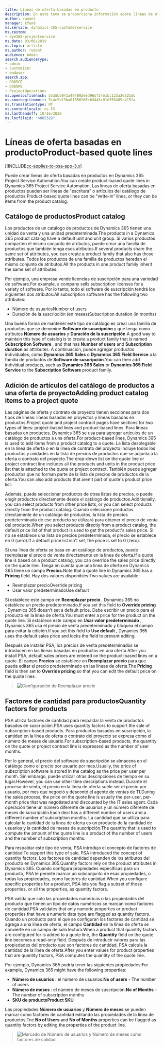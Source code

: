 ```yaml
---
title: Líneas de oferta basadas en producto
description: En este tema se proporciona información sobre líneas de oferta basadas en productos.
author: rumant
manager: kfend
ms.service: dynamics-365-customerservice
ms.custom:
- dyn365-projectservice
ms.date: 03/06/2019
ms.topic: article
ms.author: rumant
audience: Admin
search.audienceType:
- admin
- customizer
- enduser
search.app:
- D365CE
- D365PS
- ProjectOperations
ms.openlocfilehash: 55a5b5041a494892e6d96bf24e1bc132a26521dc
ms.sourcegitcommit: 5c4c9bf3ba018562d6cb3443c01d550489c415fa
ms.translationtype: HT
ms.contentlocale: es-ES
ms.lasthandoff: 10/16/2020
ms.locfileid: "4085328"
---
```

# <a name="product-based-quote-lines"></a><span data-ttu-id="bfff9-103">Líneas de oferta basadas en producto</span><span class="sxs-lookup"><span data-stu-id="bfff9-103">Product-based quote lines</span></span>

[!INCLUDE[cc-applies-to-psa-app-3.x](../includes/cc-applies-to-psa-app-3x.md)]


<span data-ttu-id="bfff9-104">Puede crear líneas de oferta basadas en productos en Dynamics 365 Project Service Automation.</span><span class="sxs-lookup"><span data-stu-id="bfff9-104">You can create product-based quote lines in Dynamics 365 Project Service Automation.</span></span> <span data-ttu-id="bfff9-105">Las líneas de oferta basadas en productos pueden ser líneas de "escritura" o artículos del catálogo de productos.</span><span class="sxs-lookup"><span data-stu-id="bfff9-105">Product-based quote lines can be "write-in" lines, or they can be items from the product catalog.</span></span>

## <a name="product-catalog"></a><span data-ttu-id="bfff9-106">Catálogo de productos</span><span class="sxs-lookup"><span data-stu-id="bfff9-106">Product catalog</span></span>

<span data-ttu-id="bfff9-107">Los productos de un catálogo de productos de Dynamics 365 tienen una unidad de venta y una unidad predeterminada.</span><span class="sxs-lookup"><span data-stu-id="bfff9-107">The products in a Dynamics 365 product catalog have a default unit and unit group.</span></span> <span data-ttu-id="bfff9-108">Si varios productos comparten el mismo conjunto de atributos, puede crear una familia de productos que también tenga esos atributos.</span><span class="sxs-lookup"><span data-stu-id="bfff9-108">If several products share the same set of attributes, you can create a product family that also has those attributes.</span></span> <span data-ttu-id="bfff9-109">Todos los productos de una familia de productos heredan el mismo conjunto de atributos.</span><span class="sxs-lookup"><span data-stu-id="bfff9-109">All the products in one product family inherit the same set of attributes.</span></span>

<span data-ttu-id="bfff9-110">Por ejemplo, una empresa vende licencias de suscripción para una variedad de software.</span><span class="sxs-lookup"><span data-stu-id="bfff9-110">For example, a company sells subscription licenses for a variety of software.</span></span> <span data-ttu-id="bfff9-111">Por lo tanto, todo el software de suscripción tendrá los siguientes dos atributos:</span><span class="sxs-lookup"><span data-stu-id="bfff9-111">All subscription software has the following two attributes:</span></span>

- <span data-ttu-id="bfff9-112">Número de usuarios</span><span class="sxs-lookup"><span data-stu-id="bfff9-112">Number of users</span></span> 
- <span data-ttu-id="bfff9-113">Duración de la suscripción (en meses)</span><span class="sxs-lookup"><span data-stu-id="bfff9-113">Subscription duration (in months)</span></span>

<span data-ttu-id="bfff9-114">Una buena forma de mantener este tipo de catálogo es crear una familia de productos que se denomine **Software de suscripción** y que tenga como atributos **Número de usuarios** y **Duración de la suscripción**.</span><span class="sxs-lookup"><span data-stu-id="bfff9-114">A good way to maintain this type of catalog is to create a product family that is named **Subscription Software** , and that has **Number of users** and **Subscription duration** as attributes.</span></span> <span data-ttu-id="bfff9-115">A continuación, puede agregar productos individuales, como **Dynamics 365 Sales** o **Dynamics 365 Field Service** a la familia de productos de **Software de suscripción**.</span><span class="sxs-lookup"><span data-stu-id="bfff9-115">You can then add individual products, such as **Dynamics 365 Sales** or **Dynamics 365 Field Service** to the **Subscription Software** product family.</span></span>

## <a name="adding-product-catalog-items-to-a-project-quote"></a><span data-ttu-id="bfff9-116">Adición de artículos del catálogo de productos a una oferta de proyecto</span><span class="sxs-lookup"><span data-stu-id="bfff9-116">Adding product catalog items to a project quote</span></span>

<span data-ttu-id="bfff9-117">Las páginas de oferta y contrato de proyecto tienen secciones para dos tipos de líneas: líneas basadas en proyectos y líneas basadas en productos.</span><span class="sxs-lookup"><span data-stu-id="bfff9-117">Project quote and project contract pages have sections for two types of lines: project-based lines and product-based lines.</span></span> <span data-ttu-id="bfff9-118">Para líneas basadas en productos, Dynamics 365 se usa para agregar artículos de un catálogo de productos a una oferta.</span><span class="sxs-lookup"><span data-stu-id="bfff9-118">For product-based lines, Dynamics 365 is used to add items from a product catalog to a quote.</span></span> <span data-ttu-id="bfff9-119">La lista desplegable en la línea de oferta o en la línea de contrato del proyecto incluye todos los productos y unidades en la lista de precios de productos que se adjunta a la oferta o contrato del proyecto.</span><span class="sxs-lookup"><span data-stu-id="bfff9-119">The drop-down list on the quote line or project contract line includes all the products and units in the product price list that is attached to the quote or project contract.</span></span> <span data-ttu-id="bfff9-120">También puede agregar productos que no forman parte de la lista de precios de productos de la oferta.</span><span class="sxs-lookup"><span data-stu-id="bfff9-120">You can also add products that aren't part of quote's product price list.</span></span>

<span data-ttu-id="bfff9-121">Además, puede seleccionar productos de otras listas de precios, o puede elegir productos directamente desde el catálogo de productos.</span><span class="sxs-lookup"><span data-stu-id="bfff9-121">Additionally, you can select products from other price lists, or you can select products directly from the product catalog.</span></span> <span data-ttu-id="bfff9-122">Cuando seleccione productos directamente de un catálogo de productos, la lista de precios predeterminada de ese producto se utilizará para obtener el precio de venta del producto.</span><span class="sxs-lookup"><span data-stu-id="bfff9-122">When you select products directly from a product catalog, the default price list of that product is used to get the product's sales price.</span></span> <span data-ttu-id="bfff9-123">Si no se establece una lista de precios predeterminada, el precio se establece en 0 (cero).</span><span class="sxs-lookup"><span data-stu-id="bfff9-123">If a default price list isn't set, the price is set to 0 (zero).</span></span>

<span data-ttu-id="bfff9-124">Si una línea de oferta se basa en un catálogo de productos, puede reemplazar el precio de venta directamente en la línea de oferta.</span><span class="sxs-lookup"><span data-stu-id="bfff9-124">If a quote line is based on a product catalog, you can override the sales price directly on the quote line.</span></span> <span data-ttu-id="bfff9-125">Tenga en cuenta que una línea de oferta en Dynamics 365 tiene un campo **Precios**.</span><span class="sxs-lookup"><span data-stu-id="bfff9-125">Note that a quote line in Dynamics 365 has a **Pricing** field.</span></span> <span data-ttu-id="bfff9-126">Hay dos valores disponibles:</span><span class="sxs-lookup"><span data-stu-id="bfff9-126">Two values are available:</span></span>

- <span data-ttu-id="bfff9-127">Reemplazar precio</span><span class="sxs-lookup"><span data-stu-id="bfff9-127">Override pricing</span></span>  
- <span data-ttu-id="bfff9-128">Usar valor predeterminado</span><span class="sxs-lookup"><span data-stu-id="bfff9-128">Use default</span></span>

<span data-ttu-id="bfff9-129">Si establece este campo en **Reemplazar precio** , Dynamics 365 no establece un precio predeterminado.</span><span class="sxs-lookup"><span data-stu-id="bfff9-129">If you set this field to **Override pricing** , Dynamics 365 doesn't set a default price.</span></span> <span data-ttu-id="bfff9-130">Debe escribir un precio para el producto en la línea de oferta.</span><span class="sxs-lookup"><span data-stu-id="bfff9-130">You must enter a price for the product on the quote line.</span></span> <span data-ttu-id="bfff9-131">Si establece este campo en **Usar valor predeterminado** , Dynamics 365 usa el precio de venta predeterminado y bloquea el campo para evitar la edición.</span><span class="sxs-lookup"><span data-stu-id="bfff9-131">If you set this field to **Use default** , Dynamics 365 uses the default sales price and locks the field to prevent editing.</span></span>

<span data-ttu-id="bfff9-132">Después de instalar PSA, los precios de venta predeterminados se introducen en las líneas basadas en productos en una oferta.</span><span class="sxs-lookup"><span data-stu-id="bfff9-132">After you install PSA, default sales prices are entered on the product-based lines on a quote.</span></span> <span data-ttu-id="bfff9-133">El campo **Precios** se establece en **Reemplazar precio** para que pueda editar el precio predeterminado en las líneas de oferta.</span><span class="sxs-lookup"><span data-stu-id="bfff9-133">The **Pricing** field is then set to **Override pricing** so that you can edit the default price on the quote lines.</span></span>

> ![Configuración de Reemplazar precio](media/basic-guide-10.png)
 
## <a name="quantity-factors-for-products"></a><span data-ttu-id="bfff9-135">Factores de cantidad para productos</span><span class="sxs-lookup"><span data-stu-id="bfff9-135">Quantity factors for products</span></span>

<span data-ttu-id="bfff9-136">PSA utiliza factores de cantidad para respaldar la venta de productos basados ​​en suscripción.</span><span class="sxs-lookup"><span data-stu-id="bfff9-136">PSA uses quantity factors to support the sale of subscription-based products.</span></span> <span data-ttu-id="bfff9-137">Para productos basados ​​en suscripción, la cantidad en la línea de oferta o contrato del proyecto se expresa como el número de meses de usuario.</span><span class="sxs-lookup"><span data-stu-id="bfff9-137">For subscription-based products, the quantity on the quote or project contract line is expressed as the number of user months.</span></span>

<span data-ttu-id="bfff9-138">Por lo general, el precio del software de suscripción se almacena en el catálogo como el precio por usuario por mes.</span><span class="sxs-lookup"><span data-stu-id="bfff9-138">Usually, the price of subscription software is stored in the catalog as the price per user per month.</span></span> <span data-ttu-id="bfff9-139">Sin embargo, puede utilizar otras descripciones de tiempo en su lugar.</span><span class="sxs-lookup"><span data-stu-id="bfff9-139">However, you can use other time descriptions instead.</span></span> <span data-ttu-id="bfff9-140">Durante el proceso de venta, el precio en la línea de oferta suele ser el precio por usuario, por mes que negoció y descontó el agente de ventas de TI.</span><span class="sxs-lookup"><span data-stu-id="bfff9-140">During the sales process, the price on the quote line is usually the per-user, per-month price that was negotiated and discounted by the IT sales agent.</span></span> <span data-ttu-id="bfff9-141">Cada operación tiene un número diferente de usuarios y un número diferente de meses de suscripción.</span><span class="sxs-lookup"><span data-stu-id="bfff9-141">Each deal has a different number of users and a different number of subscription months.</span></span> <span data-ttu-id="bfff9-142">La cantidad que se utiliza para calcular la cantidad de la línea de oferta es un producto de la cantidad de usuarios y la cantidad de meses de suscripción.</span><span class="sxs-lookup"><span data-stu-id="bfff9-142">The quantity that is used to compute the amount of the quote line is a product of the number of users and the number of subscription months.</span></span>

<span data-ttu-id="bfff9-143">Para respaldar este tipo de venta, PSA introdujo el concepto de factores de cantidad.</span><span class="sxs-lookup"><span data-stu-id="bfff9-143">To support this type of sale, PSA introduced the concept of quantity factors.</span></span> <span data-ttu-id="bfff9-144">Los factores de cantidad dependen de los atributos del producto en Dynamics 365.</span><span class="sxs-lookup"><span data-stu-id="bfff9-144">Quantity factors rely on the product attributes in Dynamics 365.</span></span> <span data-ttu-id="bfff9-145">Cuando configura propiedades específicas para un producto, PSA le permite marcar un subconjunto de esas propiedades, o todas las propiedades, como factores de cantidad.</span><span class="sxs-lookup"><span data-stu-id="bfff9-145">When you configure specific properties for a product, PSA lets you flag a subset of those properties, or all the properties, as quantity factors.</span></span>

<span data-ttu-id="bfff9-146">PSA valida que solo las propiedades numéricas o las propiedades del producto que tienen un tipo de datos numéricos se marcan como factores de cantidad.</span><span class="sxs-lookup"><span data-stu-id="bfff9-146">PSA validates that only numeric properties or product properties that have a numeric data type are flagged as quantity factors.</span></span> <span data-ttu-id="bfff9-147">Cuando un producto para el que se configuran los factores de cantidad se agrega a una línea de oferta, el campo **Cantidad** en la línea de oferta se convierte en un campo de solo lectura.</span><span class="sxs-lookup"><span data-stu-id="bfff9-147">When a product that quantity factors are configured for is added to a quote line, the **Quantity** field on the quote line becomes a read-only field.</span></span> <span data-ttu-id="bfff9-148">Después de introducir valores para las propiedades del producto que son factores de cantidad, PSA calcula la cantidad de la línea de oferta.</span><span class="sxs-lookup"><span data-stu-id="bfff9-148">After you enter values for product properties that are quantity factors, PSA computes the quantity of the quote line.</span></span>

<span data-ttu-id="bfff9-149">Por ejemplo, Dynamics 365 podría tener las siguientes propiedades:</span><span class="sxs-lookup"><span data-stu-id="bfff9-149">For example, Dynamics 365 might have the following properties:</span></span> 

- <span data-ttu-id="bfff9-150">**Número de usuarios** : el número de usuarios.</span><span class="sxs-lookup"><span data-stu-id="bfff9-150">**No of users** - The number of users</span></span> 
- <span data-ttu-id="bfff9-151">**Número de meses** : el número de meses de suscripción.</span><span class="sxs-lookup"><span data-stu-id="bfff9-151">**No of Months** - The number of subscription months</span></span>
- <span data-ttu-id="bfff9-152">**SKU de producto**</span><span class="sxs-lookup"><span data-stu-id="bfff9-152">**Product SKU**</span></span> 

<span data-ttu-id="bfff9-153">Las propiedades **Número de usuarios** y **Número de meses** se pueden marcar como factores de cantidad editando las propiedades de la línea de productos.</span><span class="sxs-lookup"><span data-stu-id="bfff9-153">Tne **No of Users** and **No of Months** properties can be flagged as quantity factors by editing the properties of the product line.</span></span> 

> ![Marcado de Número de usuarios y Número de meses como factores de calidad](media/basic-guide-11.png)
 
